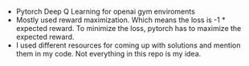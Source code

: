 - Pytorch Deep Q Learning for openai gym enviroments
- Mostly used reward maximization. Which means the loss is -1 * expected reward. To minimize the loss, pytorch has to maximize the expected reward.
- I used different resources for coming up with solutions and mention them in my code. Not everything in this repo is my idea.